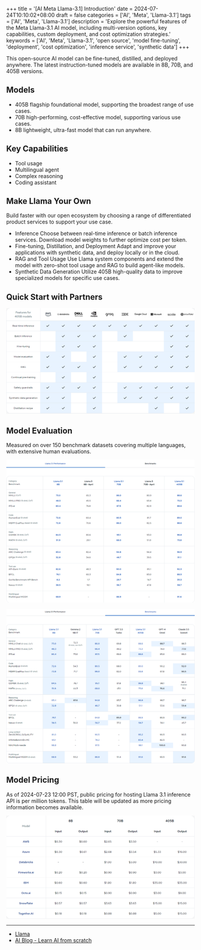 +++
title = '[AI Meta Llama-3.1] Introduction'
date = 2024-07-24T10:10:02+08:00
draft = false
categories = ['AI', 'Meta', 'Llama-3.1']
tags = ['AI', 'Meta', 'Llama-3.1']
description = 'Explore the powerful features of the Meta Llama-3.1 AI model, including multi-version options, key capabilities, custom deployment, and cost optimization strategies.'
keywords = ['AI', 'Meta', 'Llama-3.1', 'open source', 'model fine-tuning', 'deployment', 'cost optimization', 'inference service', 'synthetic data']
+++

This open-source AI model can be fine-tuned, distilled, and deployed anywhere. The latest instruction-tuned models are available in 8B, 70B, and 405B versions.

## Models

- 405B flagship foundational model, supporting the broadest range of use cases.
- 70B high-performing, cost-effective model, supporting various use cases.
- 8B lightweight, ultra-fast model that can run anywhere.

## Key Capabilities

- Tool usage
- Multilingual agent
- Complex reasoning
- Coding assistant

## Make Llama Your Own
Build faster with our open ecosystem by choosing a range of differentiated product services to support your use case.

- Inference Choose between real-time inference or batch inference services. Download model weights to further optimize cost per token.
- Fine-tuning, Distillation, and Deployment Adapt and improve your applications with synthetic data, and deploy locally or in the cloud.
- RAG and Tool Usage Use Llama system components and extend the model with zero-shot tool usage and RAG to build agent-like models.
- Synthetic Data Generation Utilize 405B high-quality data to improve specialized models for specific use cases.

## Quick Start with Partners
![405B-models-with-partners](405B-models-with-partners.png)

## Model Evaluation
Measured on over 150 benchmark datasets covering multiple languages, with extensive human evaluations.

![llama-31-vs-llama-3](llama-31-vs-llama-3.png)

![llama-31-vs-other-models](llama-31-vs-other-models.png)

## Model Pricing
As of 2024-07-23 12:00 PST, public pricing for hosting Llama 3.1 inference API is per million tokens. This table will be updated as more pricing information becomes available.

![llama-31-price](llama-31-price.png)

---

- [Llama](https://llama.meta.com/)
- [AI Blog - Learn AI from scratch](https://ai-blog.aihub2022.top/post/ai-meta-llama-3-1-intro/)
<!-- - [Official Account - Learn AI from scratch](...) -->
<!-- - [CSDN - Learn AI from scratch](...) -->
<!-- - [Juejin - Learn AI from scratch](...) -->
<!-- - [Zhihu - Learn AI from scratch](...) -->
<!-- - [Alibaba Cloud - Learn AI from scratch](...) -->
<!-- - [Tencent Cloud - Learn AI from scratch](...) -->